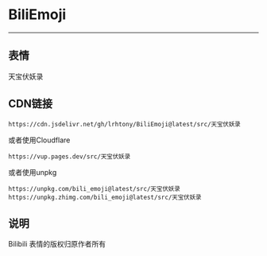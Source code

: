 # BiliEmoji
---
## 表情
天宝伏妖录
## CDN链接
```
https://cdn.jsdelivr.net/gh/lrhtony/BiliEmoji@latest/src/天宝伏妖录
```
或者使用Cloudflare
```
https://vup.pages.dev/src/天宝伏妖录
```
或者使用unpkg
```
https://unpkg.com/bili_emoji@latest/src/天宝伏妖录
https://unpkg.zhimg.com/bili_emoji@latest/src/天宝伏妖录
```
## 说明
Bilibili 表情的版权归原作者所有
